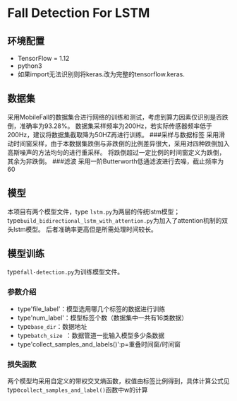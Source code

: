 # Fall Detection For LSTM  
## 环境配置  
- TensorFlow = 1.12
- python3
- 如果import无法识别则将keras.改为完整的tensorflow.keras.
## 数据集
  采用MobileFall的数据集合进行网络的训练和测试，考虑到算力因素仅识别是否跌倒，准确率为93.28%。
  数据集采样频率为200Hz，若实际传感器频率低于200Hz，建议将数据集截取降为50HZ再进行训练。
  ###采样与数据标签
  采用滑动时间窗采样，由于本数据集跌倒与非跌倒的比例差异很大，采用对四种跌倒加入高斯噪声的方法均匀的进行重采样。
  将跌倒超过一定比例的时间窗定义为跌倒，其余为非跌倒。
  ###滤波
  采用一阶Butterworth低通滤波进行去噪，截止频率为60
## 模型
本项目有两个模型文件，type `lstm.py`为两层的传统lstm模型；type`build_bidirectional_lstm_with_attention.py`为加入了attention机制的双头lstm模型。
后者准确率更高但是所需处理时间较长。
## 模型训练
type`fall-detection.py`为训练模型文件。
### 参数介绍
- type'file_label'：模型选用哪几个标签的数据进行训练
- type'num_label'：模型标签个数（数据集中一共有16类数据）
- type`base_dir`：数据地址
- type`batch_size `：数据管道一批输入模型多少条数据
- type'collect_samples_and_labels()':p=重叠时间窗/时间窗
### 损失函数
两个模型均采用自定义的带权交叉熵函数，权值由标签比例得到，具体计算公式见type`collect_samples_and_label()`函数中w的计算
